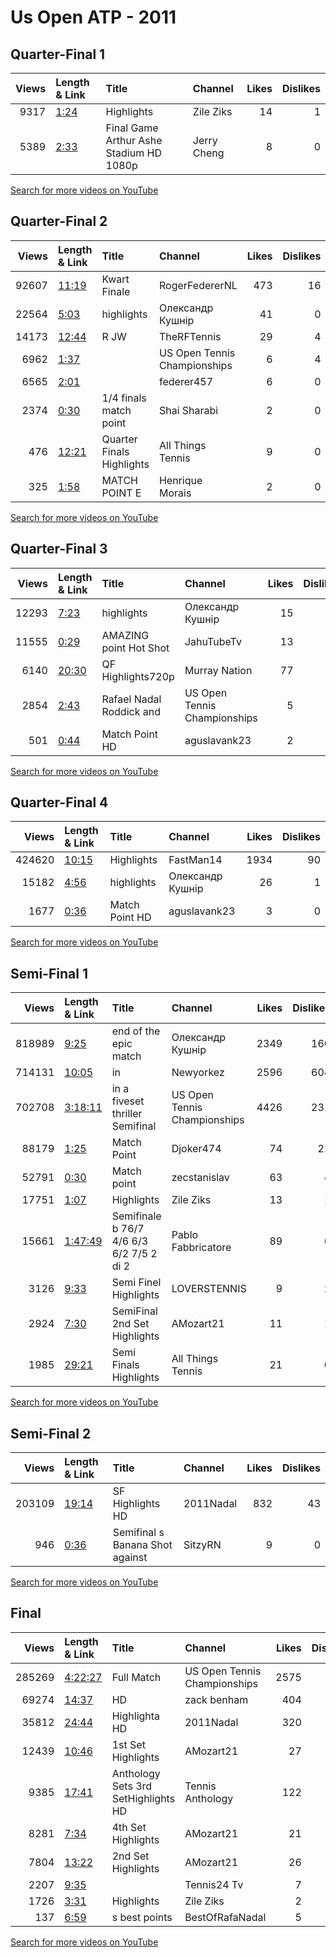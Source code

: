 
# Us Open ATP - 2011

## Quarter-Final 1
|   Views | Length & Link                                       | Title                                   | Channel     |   Likes |   Dislikes |
|--------:|:----------------------------------------------------|:----------------------------------------|:------------|--------:|-----------:|
|    9317 | [1:24](https://www.youtube.com/watch?v=aBmwk74Qo4M) | Highlights                              | Zile Ziks   |      14 |          1 |
|    5389 | [2:33](https://www.youtube.com/watch?v=9LUUaVaoGQo) | Final Game Arthur Ashe Stadium HD 1080p | Jerry Cheng |       8 |          0 |

[Search for more videos on YouTube](https://www.youtube.com/results?search_query=%22us+open%22+%22Djokovic%22+%22Tipsarevic%22+%222011%22+%22highlights%22)     

## Quarter-Final 2
|   Views | Length & Link                                        | Title                     | Channel                      |   Likes |   Dislikes |
|--------:|:-----------------------------------------------------|:--------------------------|:-----------------------------|--------:|-----------:|
|   92607 | [11:19](https://www.youtube.com/watch?v=etNoKiwyCSQ) | Kwart Finale              | RogerFedererNL               |     473 |         16 |
|   22564 | [5:03](https://www.youtube.com/watch?v=Rk3LwAUulB8)  | highlights                | Олександр Кушнір             |      41 |          0 |
|   14173 | [12:44](https://www.youtube.com/watch?v=RPtROv8fee8) | R JW                      | TheRFTennis                  |      29 |          4 |
|    6962 | [1:37](https://www.youtube.com/watch?v=Yh2NvnwBR6c)  |                           | US Open Tennis Championships |       6 |          4 |
|    6565 | [2:01](https://www.youtube.com/watch?v=SrI34QDDZmM)  |                           | federer457                   |       6 |          0 |
|    2374 | [0:30](https://www.youtube.com/watch?v=AnmpqXwd_C8)  | 1/4 finals    match point | Shai Sharabi                 |       2 |          0 |
|     476 | [12:21](https://www.youtube.com/watch?v=hOw59pgQxXw) | Quarter Finals Highlights | All Things Tennis            |       9 |          0 |
|     325 | [1:58](https://www.youtube.com/watch?v=bWJJxs2YEFs)  | MATCH POINT  E            | Henrique Morais              |       2 |          0 |

[Search for more videos on YouTube](https://www.youtube.com/results?search_query=%22us+open%22+%22Federer%22+%22Tsonga%22+%222011%22+%22highlights%22)     

## Quarter-Final 3
|   Views | Length & Link                                        | Title                      | Channel                      |   Likes |   Dislikes |
|--------:|:-----------------------------------------------------|:---------------------------|:-----------------------------|--------:|-----------:|
|   12293 | [7:23](https://www.youtube.com/watch?v=EbFFteWHkiw)  | highlights                 | Олександр Кушнір             |      15 |          3 |
|   11555 | [0:29](https://www.youtube.com/watch?v=5Dg5jcf2Hzg)  | AMAZING point  Hot Shot    | JahuTubeTv                   |      13 |          2 |
|    6140 | [20:30](https://www.youtube.com/watch?v=Rmmw5g4oZaM) | QF Highlights720p          | Murray Nation                |      77 |          0 |
|    2854 | [2:43](https://www.youtube.com/watch?v=FWjxJjkYVBY)  | Rafael Nadal   Roddick and | US Open Tennis Championships |       5 |          0 |
|     501 | [0:44](https://www.youtube.com/watch?v=Y5xzWEzptpo)  | Match Point   HD           | aguslavank23                 |       2 |          0 |

[Search for more videos on YouTube](https://www.youtube.com/results?search_query=%22us+open%22+%22Murray%22+%22Isner%22+%222011%22+%22highlights%22)     

## Quarter-Final 4
|   Views | Length & Link                                        | Title           | Channel          |   Likes |   Dislikes |
|--------:|:-----------------------------------------------------|:----------------|:-----------------|--------:|-----------:|
|  424620 | [10:15](https://www.youtube.com/watch?v=o-YCNMm6SzQ) | Highlights      | FastMan14        |    1934 |         90 |
|   15182 | [4:56](https://www.youtube.com/watch?v=Pm_x6ld0Oy8)  | highlights      | Олександр Кушнір |      26 |          1 |
|    1677 | [0:36](https://www.youtube.com/watch?v=2AEtfHF2yKY)  | Match Point  HD | aguslavank23     |       3 |          0 |

[Search for more videos on YouTube](https://www.youtube.com/results?search_query=%22us+open%22+%22Nadal%22+%22Roddick%22+%222011%22+%22highlights%22)     

## Semi-Final 1
|   Views | Length & Link                                          | Title                                             | Channel                      |   Likes |   Dislikes |
|--------:|:-------------------------------------------------------|:--------------------------------------------------|:-----------------------------|--------:|-----------:|
|  818989 | [9:25](https://www.youtube.com/watch?v=azQemcdCwH4)    | end of the epic match                             | Олександр Кушнір             |    2349 |        160 |
|  714131 | [10:05](https://www.youtube.com/watch?v=hvUDeEb73uo)   | in                                                | Newyorkez                    |    2596 |        604 |
|  702708 | [3:18:11](https://www.youtube.com/watch?v=VbVfqI2cLWo) | in a fiveset thriller    Semifinal                | US Open Tennis Championships |    4426 |        231 |
|   88179 | [1:25](https://www.youtube.com/watch?v=qxZtjACmI8A)    | Match Point                                       | Djoker474                    |      74 |         21 |
|   52791 | [0:30](https://www.youtube.com/watch?v=l9G7MYtfLZE)    | Match point                                       | zecstanislav                 |      63 |          4 |
|   17751 | [1:07](https://www.youtube.com/watch?v=rPfr7CRpZUE)    | Highlights                                        | Zile Ziks                    |      13 |          1 |
|   15661 | [1:47:49](https://www.youtube.com/watch?v=BpO4s99UVCE) | Semifinale    b   76/7  4/6  6/3  6/2  7/5 2 di 2 | Pablo Fabbricatore           |      89 |          6 |
|    3126 | [9:33](https://www.youtube.com/watch?v=tcKEoSecU90)    | Semi Finel    Highlights                          | LOVERSTENNIS                 |       9 |          2 |
|    2924 | [7:30](https://www.youtube.com/watch?v=SKSJHBoNn60)    | SemiFinal  2nd Set Highlights                     | AMozart21                    |      11 |          1 |
|    1985 | [29:21](https://www.youtube.com/watch?v=zV63yTcLLKY)   | Semi Finals Highlights                            | All Things Tennis            |      21 |          0 |

[Search for more videos on YouTube](https://www.youtube.com/results?search_query=%22us+open%22+%22Djokovic%22+%22Federer%22+%222011%22+%22highlights%22)     

## Semi-Final 2
|   Views | Length & Link                                        | Title                            | Channel   |   Likes |   Dislikes |
|--------:|:-----------------------------------------------------|:---------------------------------|:----------|--------:|-----------:|
|  203109 | [19:14](https://www.youtube.com/watch?v=LU-pXjTHhMI) | SF Highlights HD                 | 2011Nadal |     832 |         43 |
|     946 | [0:36](https://www.youtube.com/watch?v=4NMegxHSyMA)  | Semifinal  s Banana Shot against | SitzyRN   |       9 |          0 |

[Search for more videos on YouTube](https://www.youtube.com/results?search_query=%22us+open%22+%22Nadal%22+%22Murray%22+%222011%22+%22highlights%22)     

## Final
|   Views | Length & Link                                          | Title                                       | Channel                      |   Likes |   Dislikes |
|--------:|:-------------------------------------------------------|:--------------------------------------------|:-----------------------------|--------:|-----------:|
|  285269 | [4:22:27](https://www.youtube.com/watch?v=Oz17uwgNmYU) | Full Match                                  | US Open Tennis Championships |    2575 |        117 |
|   69274 | [14:37](https://www.youtube.com/watch?v=uid1KEsRK3U)   | HD                                          | zack benham                  |     404 |         26 |
|   35812 | [24:44](https://www.youtube.com/watch?v=SyB-RSW32fg)   | Highlighta HD                               | 2011Nadal                    |     320 |          8 |
|   12439 | [10:46](https://www.youtube.com/watch?v=rErR6FFPW_c)   | 1st Set Highlights                          | AMozart21                    |      27 |          1 |
|    9385 | [17:41](https://www.youtube.com/watch?v=l4H9fVfe-Ck)   | Anthology Sets         3rd SetHighlights HD | Tennis Anthology             |     122 |          3 |
|    8281 | [7:34](https://www.youtube.com/watch?v=MtCkIhJnv_w)    | 4th Set Highlights                          | AMozart21                    |      21 |          2 |
|    7804 | [13:22](https://www.youtube.com/watch?v=NtP54qIaC90)   | 2nd Set Highlights                          | AMozart21                    |      26 |          2 |
|    2207 | [9:35](https://www.youtube.com/watch?v=wCmydAKMHUs)    |                                             | Tennis24 Tv                  |       7 |          0 |
|    1726 | [3:31](https://www.youtube.com/watch?v=SYP_3FTAJZE)    | Highlights                                  | Zile Ziks                    |       2 |          0 |
|     137 | [6:59](https://www.youtube.com/watch?v=KWa5ORrqTwI)    | s best points                               | BestOfRafaNadal              |       5 |          0 |

[Search for more videos on YouTube](https://www.youtube.com/results?search_query=%22us+open%22+%22Djokovic%22+%22Nadal%22+%222011%22+%22highlights%22)     
